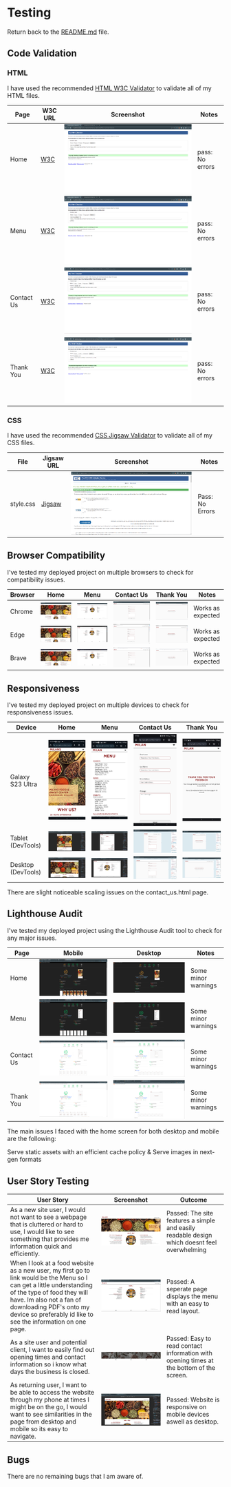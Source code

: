 # Testing

Return back to the [README.md](README.md) file.

## Code Validation

### HTML

I have used the recommended [HTML W3C Validator](https://validator.w3.org) to validate all of my HTML files.


| Page       | W3C URL                                                                                                         | Screenshot                                                            | Notes           |
| ---------  | ----------------------------------------------------------------------------------------------------------------| --------------------------------------------------------------------- | --------------- |
| Home       | [W3C](https://validator.w3.org/nu/?doc=https%3A%2F%2Friiyu7.github.io%2FMilan-Food-CA%2Findex.html)             | ![screenshot](documentation/testing/html-validation-home.png)         | pass: No errors |
| Menu       | [W3C](https://validator.w3.org/nu/?doc=https%3A%2F%2Friiyu7.github.io%2FMilan-Food-CA%2Fmenu.html)              | ![screenshot](documentation/testing/html-validation-menu.png)         | pass: No errors |
| Contact Us | [W3C](https://validator.w3.org/nu/?doc=https%3A%2F%2Friiyu7.github.io%2FMilan-Food-CA%2Fmenu.html%23contact-us) | ![screenshot](documentation/testing/html-validation-cu.png)           | pass: No errors |
| Thank You  | [W3C](https://validator.w3.org/nu/?doc=https%3A%2F%2Friiyu7.github.io%2FMilan-Food-CA%2Fthank_you.html)         | ![screenshot](documentation/testing/html-validation-thank-you.png)    | pass: No errors |


### CSS

I have used the recommended [CSS Jigsaw Validator](https://jigsaw.w3.org/css-validator) to validate all of my CSS files.

| File      | Jigsaw URL                                                                                                  | Screenshot                                                   | Notes           |
| --------- | ----------------------------------------------------------------------------------------------------------- |------------------------------------------------------------- | --------------- |
| style.css | [Jigsaw](https://jigsaw.w3.org/css-validator/validator?uri=https%3A%2F%2Friiyu7.github.io%2FMilan-Food-CA%2F&profile=css3svg&usermedium=all&warning=1&vextwarning=&lang=en)  | ![screenshot](documentation/testing/css-validation.png)      | Pass: No Errors |


## Browser Compatibility

I've tested my deployed project on multiple browsers to check for compatibility issues.

| Browser | Home                                                         | Menu                                                         | Contact Us                                                 | Thank You | Notes              |
| ------- | ------------------------------------------------------------ | ------------------------------------------------------------ | ---------------------------------------------------------  | --------- | ------------------ |
| Chrome  | ![screenshot](documentation/testing/browser-chrome-home.png) | ![screenshot](documentation/testing/browser-chrome-menu.png) | ![screenshot](documentation/testing/browser-chrome-contact-us.png) | ![screenshot](documentation/testing/browser-chrome-thank-you.png)      | Works as expected  |
| Edge    | ![screenshot](documentation/testing/browser-edge-home.png)   | ![screenshot](documentation/testing/browser-edge-menu.png)   | ![screenshot](documentation/testing/browser-edge-contact-us.png)   | ![screenshot](documentation/testing/browser-edge-thank-you.png)     | Works as expected  |
| Brave   | ![screenshot](documentation/testing/browser-brave-home.png)  | ![screenshot](documentation/testing/browser-brave-menu.png)  | ![screenshot](documentation/testing/browser-brave-contact-us.png)  | ![screenshot](documentation/testing/browser-brave-thank-you.png)      | Works as expected  |

## Responsiveness

I've tested my deployed project on multiple devices to check for responsiveness issues.

| Device                | Home                                                              | Menu                                                             | Contact Us    | Thank You                                                | 
| --------------------- | ----------------------------------------------------------------- | ---------------------------------------------------------------- | ------------- | --------------------------------------------------------- |
| Galaxy S23 Ultra      | ![screenshot](documentation/testing/my-own-mobile-home.jpg)       | ![screenshot](documentation/testing/my-own-mobile-menu.jpg)      | ![screenshot](documentation/testing/my-own-mobile-contact_us.jpg) | ![screenshot](documentation/testing/my-own-mobile-thank_you.jpg)         |
| Tablet (DevTools)     | ![screenshot](documentation/testing/responsive-tablet-home.png)   | ![screenshot](documentation/testing/responsive-tablet-menu.png)  | ![screenshot](documentation/testing/responsive-tablet-contact_us.png) | ![screenshot](documentation/testing/responsive-tablet-thank_you.png)      |
| Desktop (DevTools)    | ![screenshot](documentation/testing/responsive-desktop-home.png)  | ![screenshot](documentation/testing/responsive-desktop-menu.png) | ![screenshot](documentation/testing/responsive-desktop-contact_us.png) | ![screenshot](documentation/testing/responsive-desktop-thank_you.png)        |

There are slight noticeable scaling issues on the contact_us.html page.



## Lighthouse Audit

I've tested my deployed project using the Lighthouse Audit tool to check for any major issues.

| Page       | Mobile                                                          | Desktop                                                        | Notes               |
| ----       | --------------------------------------------------------------- | -------------------------------------------------------------  | ------------------- |
| Home       | ![screenshot](documentation/testing/la-home-mobile.png)         | ![screenshot](documentation/testing/la-home-desktop.png)       | Some minor warnings |
| Menu       | ![screenshot](documentation/testing/la-menu-mobile.png)         | ![screenshot](documentation/testing/la-menu-desktop.png)       | Some minor warnings |
| Contact Us | ![screenshot](documentation/testing/la-contact-us-mobile.png)   | ![screenshot](documentation/testing/la-contact-us-desktop.png) | Some minor warnings |
| Thank You  | ![screenshot](documentation/testing/la-thank_you-mobile.png)    | ![screenshot](documentation/testing/la-thank_you-desktop.png)  | Some minor warnings |

The main issues I faced with the home screen for both desktop and mobile are the following: 

Serve static assets with an efficient cache policy & Serve images in next-gen formats

## User Story Testing


| User Story                                                                    | Screenshot | Outcome |
| ----------------------------------------------------------------------------- | ---------- | ------- |
| As a new site user, I would not want to see a webpage that is cluttered or hard to use, I would like to see something that provides me information quick and efficiently.| ![screenshot](documentation/testing/User-1.png) | Passed: The site features a simple and easily readable design which doesnt feel overwhelming |
| When I look at a food website as a new user, my first go to link would be the Menu so I can get a little understanding of the type of food they will have. Im also not a fan of downloading PDF's onto my device so preferably id like to see the information on one page. | ![screenshot](documentation/testing/browser-chrome-menu.png) | Passed: A seperate page displays the menu with an easy to read layout. 
|As a site user and potential client, I want to easily find out opening times and contact information so i know what days the business is closed. | ![screenshot](documentation/testing/contact-info.png) | Passed: Easy to read contact information with opening times at the bottom of the screen.|
|As returning user, I want to be able to access the website through my phone at times I might be on the go, I would want to see similarities in the page from desktop and mobile so its easy to navigate. | ![screenshot](documentation/testing/responsive-desktop-home.png) |Passed: Website is responsive on mobile devices aswell as desktop.|

## Bugs

There are no remaining bugs that I am aware of.
